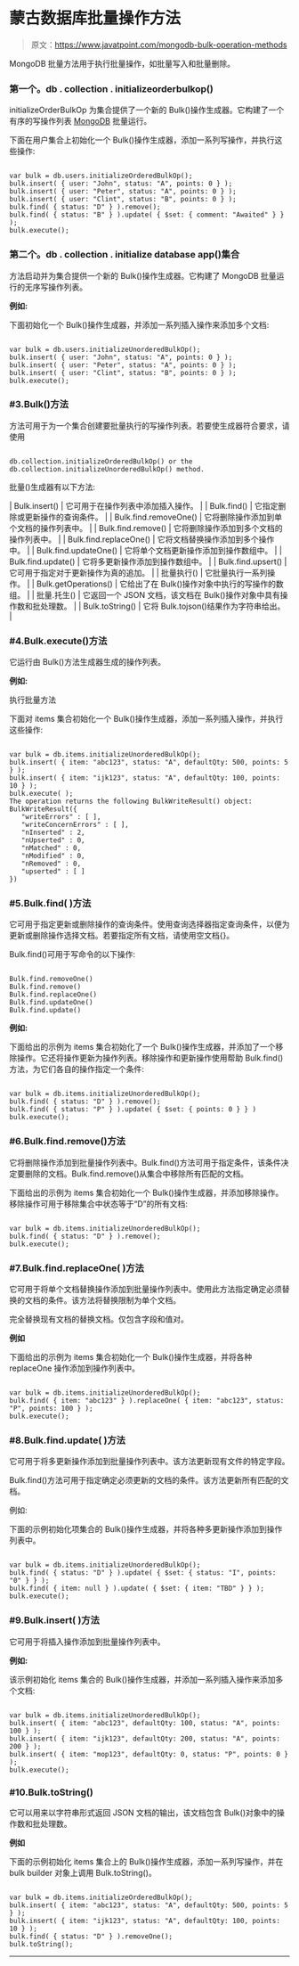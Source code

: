 # 蒙古数据库批量操作方法

> 原文：<https://www.javatpoint.com/mongodb-bulk-operation-methods>

MongoDB 批量方法用于执行批量操作，如批量写入和批量删除。

### 第一个。db . collection . initializeorderbulkop()

initializeOrderBulkOp 为集合提供了一个新的 Bulk()操作生成器。它构建了一个有序的写操作列表 [MongoDB](https://www.javatpoint.com/mongodb-tutorial) 批量运行。

下面在用户集合上初始化一个 Bulk()操作生成器，添加一系列写操作，并执行这些操作:

```

var bulk = db.users.initializeOrderedBulkOp();
bulk.insert( { user: "John", status: "A", points: 0 } );
bulk.insert( { user: "Peter", status: "A", points: 0 } );
bulk.insert( { user: "Clint", status: "B", points: 0 } );
bulk.find( { status: "D" } ).remove();
bulk.find( { status: "B" } ).update( { $set: { comment: "Awaited" } } );
bulk.execute();

```

### 第二个。db . collection . initialize database app()集合

方法启动并为集合提供一个新的 Bulk()操作生成器。它构建了 MongoDB 批量运行的无序写操作列表。

**例如:**

下面初始化一个 Bulk()操作生成器，并添加一系列插入操作来添加多个文档:

```

var bulk = db.users.initializeUnorderedBulkOp();
bulk.insert( { user: "John", status: "A", points: 0 } );
bulk.insert( { user: "Peter", status: "A", points: 0 } );
bulk.insert( { user: "Clint", status: "B", points: 0 } );
bulk.execute();

```

### #3.Bulk()方法

方法可用于为一个集合创建要批量执行的写操作列表。若要使生成器符合要求，请使用

```

db.collection.initializeOrderedBulkOp() or the db.collection.initializeUnorderedBulkOp() method.

```

批量()生成器有以下方法:

| Bulk.insert() | 它可用于在操作列表中添加插入操作。 |
| Bulk.find() | 它指定删除或更新操作的查询条件。 |
| Bulk.find.removeOne() | 它将删除操作添加到单个文档的操作列表中。 |
| Bulk.find.remove() | 它将删除操作添加到多个文档的操作列表中。 |
| Bulk.find.replaceOne() | 它将文档替换操作添加到多个操作中。 |
| Bulk.find.updateOne() | 它将单个文档更新操作添加到操作数组中。 |
| Bulk.find.update() | 它将多更新操作添加到操作数组中。 |
| Bulk.find.upsert() | 它可用于指定对于更新操作为真的追加。 |
| 批量执行() | 它批量执行一系列操作。 |
| Bulk.getOperations() | 它给出了在 Bulk()操作对象中执行的写操作的数组。 |
| 批量.托生() | 它返回一个 JSON 文档，该文档在 Bulk()操作对象中具有操作数和批处理数。 |
| Bulk.toString() | 它将 Bulk.tojson()结果作为字符串给出。 |

### #4.Bulk.execute()方法

它运行由 Bulk()方法生成器生成的操作列表。

**例如:**

执行批量方法

下面对 items 集合初始化一个 Bulk()操作生成器，添加一系列插入操作，并执行这些操作:

```

var bulk = db.items.initializeUnorderedBulkOp();
bulk.insert( { item: "abc123", status: "A", defaultQty: 500, points: 5 } );
bulk.insert( { item: "ijk123", status: "A", defaultQty: 100, points: 10 } );
bulk.execute( );
The operation returns the following BulkWriteResult() object:
BulkWriteResult({
   "writeErrors" : [ ],
   "writeConcernErrors" : [ ],
   "nInserted" : 2,
   "nUpserted" : 0,
   "nMatched" : 0,
   "nModified" : 0,
   "nRemoved" : 0,
   "upserted" : [ ]
})

```

### #5.Bulk.find( <query>)方法</query>

它可用于指定更新或删除操作的查询条件。使用查询选择器指定查询条件，以便为更新或删除操作选择文档。若要指定所有文档，请使用空文档{}。

Bulk.find()可用于写命令的以下操作:

```

Bulk.find.removeOne()
Bulk.find.remove()
Bulk.find.replaceOne()
Bulk.find.updateOne()
Bulk.find.update()

```

**例如:**

下面给出的示例为 items 集合初始化了一个 Bulk()操作生成器，并添加了一个移除操作。它还将操作更新为操作列表。移除操作和更新操作使用帮助 Bulk.find()方法，为它们各自的操作指定一个条件:

```

var bulk = db.items.initializeUnorderedBulkOp();
bulk.find( { status: "D" } ).remove();
bulk.find( { status: "P" } ).update( { $set: { points: 0 } } )
bulk.execute();

```

### #6.Bulk.find.remove()方法

它将删除操作添加到批量操作列表中。Bulk.find()方法可用于指定条件，该条件决定要删除的文档。Bulk.find.remove()从集合中移除所有匹配的文档。

下面给出的示例为 items 集合初始化一个 Bulk()操作生成器，并添加移除操作。移除操作可用于移除集合中状态等于“D”的所有文档:

```

var bulk = db.items.initializeUnorderedBulkOp();
bulk.find( { status: "D" } ).remove();
bulk.execute();

```

### #7.Bulk.find.replaceOne( <document>)方法</document>

它可用于将单个文档替换操作添加到批量操作列表中。使用此方法指定确定必须替换的文档的条件。该方法将替换限制为单个文档。

完全替换现有文档的替换文档。仅包含字段和值对。

**例如**

下面给出的示例为 items 集合初始化一个 Bulk()操作生成器，并将各种 replaceOne 操作添加到操作列表中。

```

var bulk = db.items.initializeUnorderedBulkOp();
bulk.find( { item: "abc123" } ).replaceOne( { item: "abc123", status: "P", points: 100 } );
bulk.execute();

```

### #8.Bulk.find.update( <update>)方法</update>

它可用于将多更新操作添加到批量操作列表中。该方法更新现有文件的特定字段。

Bulk.find()方法可用于指定确定必须更新的文档的条件。该方法更新所有匹配的文档。

例如:

下面的示例初始化项集合的 Bulk()操作生成器，并将各种多更新操作添加到操作列表中。

```

var bulk = db.items.initializeUnorderedBulkOp();
bulk.find( { status: "D" } ).update( { $set: { status: "I", points: "0" } } );
bulk.find( { item: null } ).update( { $set: { item: "TBD" } } );
bulk.execute();

```

### #9.Bulk.insert( <document>)方法</document>

它可用于将插入操作添加到批量操作列表中。

**例如:**

该示例初始化 items 集合的 Bulk()操作生成器，并添加一系列插入操作来添加多个文档:

```

var bulk = db.items.initializeUnorderedBulkOp();
bulk.insert( { item: "abc123", defaultQty: 100, status: "A", points: 100 } );
bulk.insert( { item: "ijk123", defaultQty: 200, status: "A", points: 200 } );
bulk.insert( { item: "mop123", defaultQty: 0, status: "P", points: 0 } );
bulk.execute();

```

### #10.Bulk.toString()

它可以用来以字符串形式返回 JSON 文档的输出，该文档包含 Bulk()对象中的操作数和批处理数。

**例如**

下面的示例初始化 items 集合上的 Bulk()操作生成器，添加一系列写操作，并在 bulk builder 对象上调用 Bulk.toString()。

```

var bulk = db.items.initializeOrderedBulkOp();
bulk.insert( { item: "abc123", status: "A", defaultQty: 500, points: 5 } );
bulk.insert( { item: "ijk123", status: "A", defaultQty: 100, points: 10 } );
bulk.find( { status: "D" } ).removeOne();
bulk.toString();

```

* * *